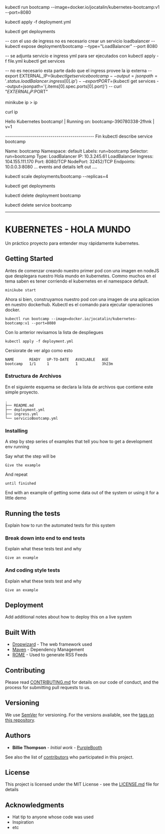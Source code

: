

kubectl run bootcamp --image=docker.io/jocatalin/kubernetes-bootcamp:v1 --port=8080

kubectl apply -f deployment.yml

kubectl get deployments

-- con el uso de ingress no es necesario crear un servicio loadbalancer
-- kubectl expose deployment/bootcamp --type="LoadBalancer" --port 8080

-- se adjunta servicio e ingress yml para ser ejecutados con kubectl apply -f file.yml
kubectl get services

-- no es necesario esta parte dado que el ingress provee la ip externa
--export EXTERNAL_IP=$(kubectl get service bootcamp --output=jsonpath='{.status.loadBalancer.ingress[0].ip}')
--export PORT=$(kubectl get services --output=jsonpath='{.items[0].spec.ports[0].port}')
-- curl "$EXTERNAL_IP:$PORT"

minikube ip > ip

curl ip

Hello Kubernetes bootcamp! | Running on: bootcamp-390780338-2fhnk | v=1

--------------------------------------------- Fin
kubectl describe service bootcamp

Name: bootcamp
Namespace: default
Labels: run=bootcamp
Selector: run=bootcamp
Type: LoadBalancer
IP: 10.3.245.61
LoadBalancer Ingress: 104.155.111.170
Port: <unset> 8080/TCP
NodePort: <unset> 32452/TCP
Endpoints: 10.0.0.3:8080
... events and details left out ....

kubectl scale deployments/bootcamp --replicas=4

kubectl get deployments

kubectl delete deployment bootcamp

kubectl delete service bootcamp


-------

# KUBERNETES - HOLA MUNDO

Un práctico proyecto para entender muy rápidamente kubernetes. 

## Getting Started

Antes de comenzar creando nuestro primer pod con una imagen en nodeJS que desplegara nuestro Hola mundo en kubernetes. Commo muchos en el tema saben es tener corriendo el kubernetes en el namespace default. 

```
minikube start
```

Ahora si bien, construyamos nuestro pod con una imagen de una aplicacion en nuestro dockerhub. Kubectl es el comando para ejecutar operaciones docker.

```
kubectl run bootcamp --image=docker.io/jocatalin/kubernetes-bootcamp:v1 --port=8080
```

Con lo anterior revisamos la lista de despliegues

```
kubectl apply -f deployment.yml
```

Cersiorate de ver algo como esto

```
NAME       READY   UP-TO-DATE   AVAILABLE   AGE
bootcamp   1/1     1            1           3h23m
```


### Estructura de Archivos

En el siguiente esquema se declara la lista de archivos que contiene este simple proyecto.

```
.
├── README.md
├── deployment.yml
├── ingress.yml
└── servicioBootcamp.yml
```

### Installing

A step by step series of examples that tell you how to get a development env running

Say what the step will be

```
Give the example
```

And repeat

```
until finished
```

End with an example of getting some data out of the system or using it for a little demo

## Running the tests

Explain how to run the automated tests for this system

### Break down into end to end tests

Explain what these tests test and why

```
Give an example
```

### And coding style tests

Explain what these tests test and why

```
Give an example
```

## Deployment

Add additional notes about how to deploy this on a live system

## Built With

- [Dropwizard](http://www.dropwizard.io/1.0.2/docs/) - The web framework used
- [Maven](https://maven.apache.org/) - Dependency Management
- [ROME](https://rometools.github.io/rome/) - Used to generate RSS Feeds

## Contributing

Please read [CONTRIBUTING.md](https://gist.github.com/PurpleBooth/b24679402957c63ec426) for details on our code of conduct, and the process for submitting pull requests to us.

## Versioning

We use [SemVer](http://semver.org/) for versioning. For the versions available, see the [tags on this repository](https://github.com/your/project/tags).

## Authors

- **Billie Thompson** - _Initial work_ - [PurpleBooth](https://github.com/PurpleBooth)

See also the list of [contributors](https://github.com/your/project/contributors) who participated in this project.

## License

This project is licensed under the MIT License - see the [LICENSE.md](LICENSE.md) file for details

## Acknowledgments

- Hat tip to anyone whose code was used
- Inspiration
- etc



